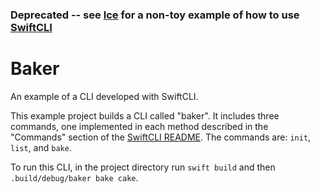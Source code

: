 ### Deprecated -- see [Ice](https://github.com/jakeheis/Ice) for a non-toy example of how to use [SwiftCLI](https://github.com/jakeheis/SwiftCLI)


# Baker

An example of a CLI developed with SwiftCLI.

This example project builds a CLI called "baker". It includes three commands, one implemented in each method described in the "Commands" section of the [SwiftCLI README](https://github.com/jakeheis/SwiftCLI#commands). The commands are: `init`, `list`, and `bake`.

To run this CLI, in the project directory run `swift build` and then `.build/debug/baker bake cake`.
